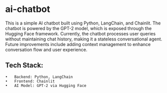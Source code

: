 # ai-chatbot
This is a simple AI chatbot built using Python, LangChain, and Chainlit. The chatbot is powered by the GPT-2 model, which is exposed through the Hugging Face framework. Currently, the chatbot processes user queries without maintaining chat history, making it a stateless conversational agent. Future improvements include adding context management to enhance conversation flow and user experience.

## Tech Stack:
	•	Backend: Python, LangChain
	•	Frontend: Chainlit
	•	AI Model: GPT-2 via Hugging Face
